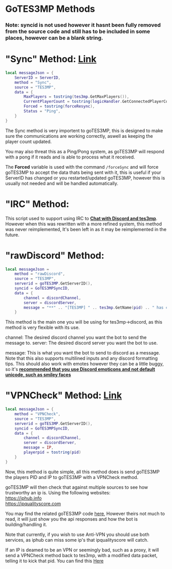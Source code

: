 # GoTES3MP Methods

### Note: syncid is not used however it hasnt been fully removed from the source code and still has to be included in some places, however can be a blank string.

# "Sync" Method: [Link](../tes3mp/scripts/custom/goTES3MP\sync.lua)
```lua
local messageJson = {
    ServerID = ServerID,
    method = "Sync",
    source = "TES3MP",
    data = {
        MaxPlayers = tostring(tes3mp.GetMaxPlayers()),
        CurrentPlayerCount = tostring(logicHandler.GetConnectedPlayerCount()),
        Forced = tostring(forceResync),
        Status = "Ping",
    }
}
```
The Sync method is very importent to goTES3MP, this is designed to make sure the communications are working correctly, aswell as keeping the player count updated.

You may also threat this as a Ping/Pong system, as goTES3MP will respond with a pong if it reads and is able to process what it received. 

The **Forced** variable is used with the command `/forceSync` and will force goTES3MP to accept the data thats being sent with it, this is useful if your ServerID has changed or you restarted/updated goTES3MP, however this is usually not needed and will be handled automatically.

# "IRC" Method:
This script used to support using IRC to **<u>Chat with Discord and tes3mp</u>**. However when this was rewritten with a more refined system, this method was never reimplemented, It's been left in as it may be reimplemented in the future.

# "rawDiscord" Method:
```lua
local messageJson = 
    method = "rawDiscord",
    source = "TES3MP",
    serverid = goTES3MP.GetServerID(),
    syncid = GoTES3MPSyncID,
    data = {
        channel = discordChannel,
        server = discordServer,
        message = "**" .. "[TES3MP] " .. tes3mp.GetName(pid) .. " has connected" .. "**"
    }
```
This method is the main one you will be using for tes3mp->discord, as this method is very flexible with its use. 

channel: The desired discord channel you want the bot to send the message to.
server: The desired discord server you want the bot to use.

message: This is what you want the bot to send to discord as a message. Note that this also supports multilined inputs and any discord formatting tips. This should also work with emotes however they can be a little buggy, so it's **<u>recommended that you use Discord emoticons and not default unicode, such as smiley faces</u>**


# "VPNCheck" Method: [Link](../tes3mp/scripts/custom/goTES3MP/VPNChecker.lua)
```lua
local messageJson = {
    method = "VPNCheck",
    source = "TES3MP",
    serverid = goTES3MP.GetServerID(),
    syncid = GoTES3MPSyncID,
    data = {
        channel = discordChannel,
        server = discordServer,
        message = IP,
        playerpid = tostring(pid)
    }
}
```
Now, this method is quite simple, all this method does is send goTES3MP the players PID and IP to goTES3MP with a VPNCheck method.

goTES3MP will then check that against multiple sources to see how trustworthy an ip is. Using the following websites:<br>
https://iphub.info<br>
https://ipqualityscore.com

You may find the related goTES3MP code [here](../src/vpnChecker.go), However theirs not much to read, it will just show you the api responses and how the bot is building/handling it.

Note that currently, if you wish to use Anti-VPN you should use both services, as iphub can miss some ip's that ipqualityscore will catch.

If an IP is deamed to be an VPN or seemingly bad, such as a proxy, it will send a VPNCheck method back to tes3mp, with a modified data packet, telling it to kick that pid. You can find this [Here](../tes3mp/scripts/custom/IrcBridge/IrcBridge.lua#L107-L130)
